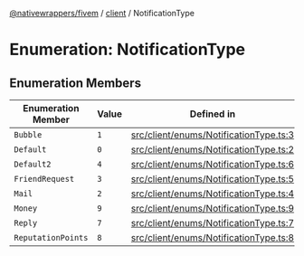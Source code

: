 [@nativewrappers/fivem](../../README.md) / [client](../README.md) / NotificationType

# Enumeration: NotificationType

## Enumeration Members

| Enumeration Member | Value | Defined in |
| ------ | ------ | ------ |
| `Bubble` | `1` | [src/client/enums/NotificationType.ts:3](https://github.com/nativewrappers/fivem/blob/76a4f0a0bbabe839eed05afc2b892d754096c3d3/src/client/enums/NotificationType.ts#L3) |
| `Default` | `0` | [src/client/enums/NotificationType.ts:2](https://github.com/nativewrappers/fivem/blob/76a4f0a0bbabe839eed05afc2b892d754096c3d3/src/client/enums/NotificationType.ts#L2) |
| `Default2` | `4` | [src/client/enums/NotificationType.ts:6](https://github.com/nativewrappers/fivem/blob/76a4f0a0bbabe839eed05afc2b892d754096c3d3/src/client/enums/NotificationType.ts#L6) |
| `FriendRequest` | `3` | [src/client/enums/NotificationType.ts:5](https://github.com/nativewrappers/fivem/blob/76a4f0a0bbabe839eed05afc2b892d754096c3d3/src/client/enums/NotificationType.ts#L5) |
| `Mail` | `2` | [src/client/enums/NotificationType.ts:4](https://github.com/nativewrappers/fivem/blob/76a4f0a0bbabe839eed05afc2b892d754096c3d3/src/client/enums/NotificationType.ts#L4) |
| `Money` | `9` | [src/client/enums/NotificationType.ts:9](https://github.com/nativewrappers/fivem/blob/76a4f0a0bbabe839eed05afc2b892d754096c3d3/src/client/enums/NotificationType.ts#L9) |
| `Reply` | `7` | [src/client/enums/NotificationType.ts:7](https://github.com/nativewrappers/fivem/blob/76a4f0a0bbabe839eed05afc2b892d754096c3d3/src/client/enums/NotificationType.ts#L7) |
| `ReputationPoints` | `8` | [src/client/enums/NotificationType.ts:8](https://github.com/nativewrappers/fivem/blob/76a4f0a0bbabe839eed05afc2b892d754096c3d3/src/client/enums/NotificationType.ts#L8) |
